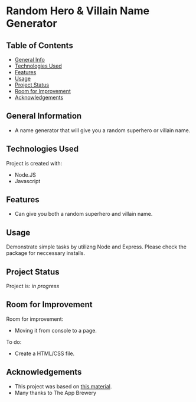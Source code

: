 # Random Hero & Villain Name Generator

## Table of Contents
* [General Info](#general-information)
* [Technologies Used](#technologies-used)
* [Features](#features)
* [Usage](#usage)
* [Project Status](#project-status)
* [Room for Improvement](#room-for-improvement)
* [Acknowledgements](#acknowledgements)


## General Information
- A name generator that will give you a random superhero or villain name.

## Technologies Used
Project is created with:
* Node.JS
* Javascript

## Features
- Can give you both a random superhero and villain name.

## Usage
Demonstrate simple tasks by utilizng Node and Express.
Please check the package for neccessary installs.

## Project Status
Project is: _in progress_ 

## Room for Improvement
Room for improvement:
- Moving it from console to a page.

To do:
- Create a HTML/CSS file.

## Acknowledgements
- This project was based on [this material](https://www.udemy.com/course/the-complete-web-development-bootcamp/).
- Many thanks to The App Brewery
